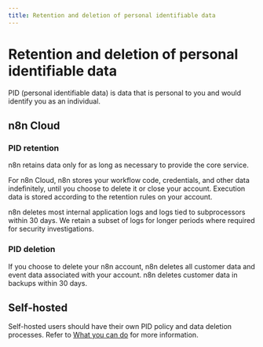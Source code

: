 ```yaml
---
title: Retention and deletion of personal identifiable data
---
```


# Retention and deletion of personal identifiable data

PID (personal identifiable data) is data that is personal to you and would identify you as an individual.

## n8n Cloud

### PID retention

n8n retains data only for as long as necessary to provide the core service. 

For n8n Cloud, n8n stores your workflow code, credentials, and other data indefinitely, until you choose to delete it or close your account. Execution data is stored according to the retention rules on your account.

n8n deletes most internal application logs and logs tied to subprocessors within 30 days. We retain a subset of logs for longer periods where required for security investigations.

### PID deletion

If you choose to delete your n8n account, n8n deletes all customer data and event data associated with your account. n8n deletes customer data in backups within 30 days.

## Self-hosted

Self-hosted users should have their own PID policy and data deletion processes. Refer to [What you can do](/privacy-security/what-you-can-do/) for more information.
